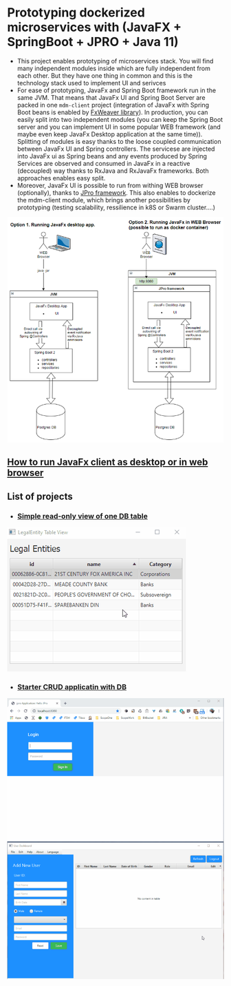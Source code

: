 # Prototyping dockerized microservices with (JavaFX + SpringBoot + JPRO + Java 11)

* This project enables prototyping of microservices stack. You will find many independent modules inside which are fully independent from each other. But they have one thing in common and this is the technology stack used to implement UI and serivces
* For ease of prototyping, JavaFx and Spring Boot framework run in the same JVM. That means that JavaFx UI and Spring Boot Server are packed in one ```mdm-client``` project (integration of JavaFx with Spring Boot beans is enabled by [FxWeaver library](https://rgielen.net/posts/2019/introducing-fxweaver-dependency-injection-support-for-javafx-and-fxml/)). In production, you can easily split into two independent modules (you can keep the Spring Boot server and you can implement UI in some popular WEB framework (and maybe even keep JavaFx Desktop application at the same time)). Splitting of modules is easy thanks to the loose coupled communication between JavaFx UI and Spring controllers. The servicese are injected into JavaFx ui as Spring beans and any events produced by Spring Services are observed and consumed in JavaFx in a reactive (decoupled) way thanks to RxJava and RxJavaFx frameworks. Both approaches enables easy split.
* Moreover, JavaFx UI is possible to run from withing WEB browser (optionally), thanks to [JPro framework](https://www.jpro.one/). This also enables to dockerize the mdm-client module, which brings another possibilities by prototyping (testing scalability, ressilience in k8S or Swarm cluster....)

![architecture](doc/architecture_screenshot.png)

## [How to run JavaFx client as desktop or in web browser](doc/howToRunJavaFxClient.md)

## List of projects
* ### [Simple read-only view of one DB table](starter_READ_only_from_postgres_no_rxJava/Readme.md)
![app screenshot](starter_READ_only_from_postgres_no_rxJava/doc/screenshot_app.gif)

* ### [Starter CRUD applicatin with DB](starter_CRUD_application_with_DB/Readme.md)
![app screenshot](starter_CRUD_with_DB/doc/screenshot_app.gif)